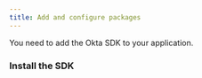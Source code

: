 ```yaml
---
title: Add and configure packages
---
```

You need to add the Okta SDK to your application.

### Install the SDK

<StackSelector snippet="installsdk"/>

<NextSectionLink/>
